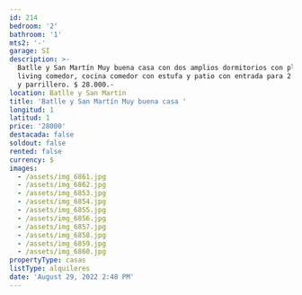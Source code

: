 ```yaml
---
id: 214
bedroom: '2'
bathroom: '1'
mts2: '-'
garage: SI
description: >-
  Batlle y San Martín Muy buena casa con dos amplios dormitorios con placares,
  living comedor, cocina comedor con estufa y patio con entrada para 2 vehículos
  y parrillero. $ 28.000.-
location: Batlle y San Martín
title: 'Batlle y San Martín Muy buena casa '
longitud: 1
latitud: 1
price: '28000'
destacada: false
soldout: false
rented: false
currency: $
images:
  - /assets/img_6861.jpg
  - /assets/img_6862.jpg
  - /assets/img_6853.jpg
  - /assets/img_6854.jpg
  - /assets/img_6855.jpg
  - /assets/img_6856.jpg
  - /assets/img_6857.jpg
  - /assets/img_6858.jpg
  - /assets/img_6859.jpg
  - /assets/img_6860.jpg
propertyType: casas
listType: alquileres
date: 'August 29, 2022 2:48 PM'
---
```


